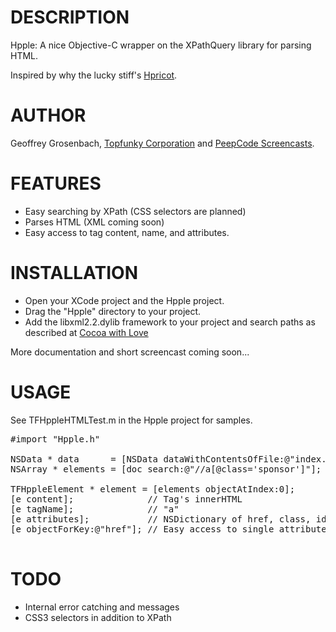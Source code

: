 # DESCRIPTION

Hpple: A nice Objective-C wrapper on the XPathQuery library for parsing HTML.

Inspired by why the lucky stiff's [Hpricot](http://github.com/why/hpricot/tree/master).

# AUTHOR

Geoffrey Grosenbach, [Topfunky Corporation](http://topfunky.com) and [PeepCode Screencasts](http://peepcode.com).

# FEATURES

* Easy searching by XPath (CSS selectors are planned)
* Parses HTML (XML coming soon)
* Easy access to tag content, name, and attributes.

# INSTALLATION

* Open your XCode project and the Hpple project.
* Drag the "Hpple" directory to your project.
* Add the libxml2.2.dylib framework to your project and search paths as described at [Cocoa with Love](http://cocoawithlove.com/2008/10/using-libxml2-for-parsing-and-xpath.html)

More documentation and short screencast coming soon...

# USAGE

See TFHppleHTMLTest.m in the Hpple project for samples.

<pre>
#import "Hpple.h"

NSData * data      = [NSData dataWithContentsOfFile:@"index.html"];
NSArray * elements = [doc search:@"//a[@class='sponsor']"];

TFHppleElement * element = [elements objectAtIndex:0];
[e content];              // Tag's innerHTML
[e tagName];              // "a"
[e attributes];           // NSDictionary of href, class, id, etc.
[e objectForKey:@"href"]; // Easy access to single attribute

</pre>

# TODO

* Internal error catching and messages
* CSS3 selectors in addition to XPath
